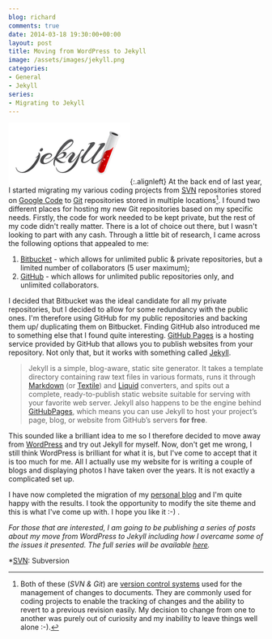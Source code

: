 ```yaml
---
blog: richard
comments: true
date: 2014-03-18 19:30:00+00:00
layout: post
title: Moving from WordPress to Jekyll
image: /assets/images/jekyll.png
categories:
- General
- Jekyll
series: 
- Migrating to Jekyll
---
```


![Jekyll Logo][jkl]{:.alignleft}
At the back end of last year, I started migrating my various coding projects
from [SVN] repositories stored on [Google Code][gc] to [Git] repositories stored
in multiple locations[^1]. I found two different places for hosting my new Git
repositories based on my specific needs. Firstly, the code for work needed to be
kept private, but the rest of my code didn't really matter. There is a lot of
choice out there, but I wasn't looking to part with any cash. Through a little
bit of research, I came across the following options that appealed to me:

1. [Bitbucket][bb] - which allows for unlimited public & private repositories,
   but a limited number of collaborators (5 user maximum);
2. [GitHub][gh] - which allows for unlimited public repositories only, and
   unlimited collaborators.

I decided that Bitbucket was the ideal candidate for all my private
repositories, but I decided to allow for some redundancy with the public ones.
I'm therefore using GitHub for my public repositories and backing them up/
duplicating them on Bitbucket. Finding GitHub also introduced me to something
else that I found quite interesting. [GitHub Pages][gp] is a hosting service
provided by GitHub that allows you to publish websites from your repository.
Not only that, but it works with something called [Jekyll][jk]. 

> Jekyll is a simple, blog-aware, static site generator. It takes a template
> directory containing raw text files in various formats, runs it through
> [Markdown][md] (or [Textile][tx]) and [Liquid][lq] converters, and spits out a
> complete, ready-to-publish static website suitable for serving with your
> favorite web server. Jekyll also happens to be the engine behind
> [GitHubPages][gp], which means you can use Jekyll to host your project’s
> page, blog, or website from GitHub’s servers **for free**.

This sounded like a brilliant idea to me so I therefore decided to move away
from [WordPress][wp] and try out Jekyll for myself. Now, don't get me wrong,
I still think WordPress is brilliant for what it is, but I've come to accept
that it is too much for me. All I actually use my website for is writing a
couple of blogs and displaying photos I have taken over the years. It is not
exactly a complicated set up.

I have now completed the migration of my [personal blog][pb] and I'm quite
happy with the results. I took the opportunity to modify the site theme and
this is what I've come up with. I hope you like it :-) .

_For those that are interested, I am going to be publishing a series of posts
about my move from WordPress to Jekyll including how I overcame some of the
issues it presented. The full series will be available [here]._

[SVN]: //subversion.apache.org/ "Apache Subversion"
[gc]: //code.google.com/ "Google Code"
[Git]: //git-scm.com/ "Git"
[vcs]: //en.wikipedia.org/wiki/Version_control "Revision Control | Wikipedia"
[bb]: //bitbucket.org/ "Bitbucket - Free source code hosting for Git and Mercurial by Bitbucket"
[gh]: //github.com/ "GitHub"
[gp]: //pages.github.com/ "GitHub Pages"
[jk]: //jekyllrb.com/ "Jekyll &bull; Simple, blog-aware, static sites"
[md]: //daringfireball.net/projects/markdown/
[tx]: //textile.sitemonks.com/
[lq]: //wiki.shopify.com/Liquid/
[wp]: //wordpress.org/ "WordPress &#8250; Blog Tool, Publishing Platform, and CMS"
[pb]: //richard.perry-online.me.uk/ "Richard Perry | Just Another Blog About Nothing"
[here]: //richard.perry-online.me.uk/general/jekyll/ "Migrating to Jekyll"

[jkl]: /assets/images/jekyll.png "Jekyll Logo"

*[SVN]: Subversion

[^1]: 
    Both of these (_SVN & Git_) are [version control systems][vcs] used for
    the management of changes to documents. They are commonly used for coding
    projects to enable the tracking of changes and the ability to revert to a
    previous revision easily. My decision to change from one to another was
    purely out of curiosity and my inability to leave things well alone :-).
